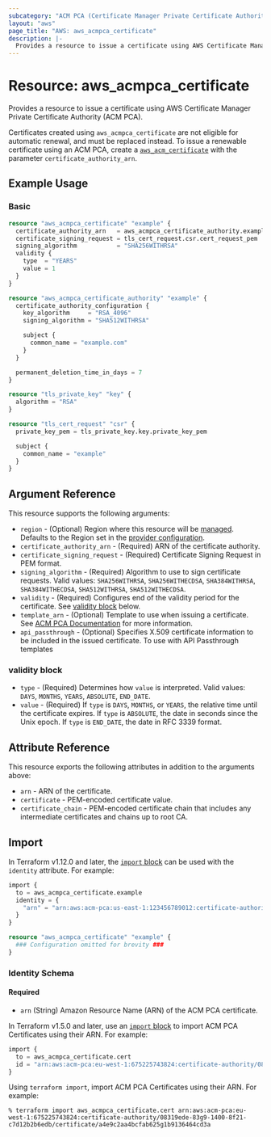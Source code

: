 ```yaml
---
subcategory: "ACM PCA (Certificate Manager Private Certificate Authority)"
layout: "aws"
page_title: "AWS: aws_acmpca_certificate"
description: |-
  Provides a resource to issue a certificate using AWS Certificate Manager Private Certificate Authority (ACM PCA)
---
```


# Resource: aws_acmpca_certificate

Provides a resource to issue a certificate using AWS Certificate Manager Private Certificate Authority (ACM PCA).

Certificates created using `aws_acmpca_certificate` are not eligible for automatic renewal,
and must be replaced instead.
To issue a renewable certificate using an ACM PCA, create a [`aws_acm_certificate`](acm_certificate.html)
with the parameter `certificate_authority_arn`.

## Example Usage

### Basic

```terraform
resource "aws_acmpca_certificate" "example" {
  certificate_authority_arn   = aws_acmpca_certificate_authority.example.arn
  certificate_signing_request = tls_cert_request.csr.cert_request_pem
  signing_algorithm           = "SHA256WITHRSA"
  validity {
    type  = "YEARS"
    value = 1
  }
}

resource "aws_acmpca_certificate_authority" "example" {
  certificate_authority_configuration {
    key_algorithm     = "RSA_4096"
    signing_algorithm = "SHA512WITHRSA"

    subject {
      common_name = "example.com"
    }
  }

  permanent_deletion_time_in_days = 7
}

resource "tls_private_key" "key" {
  algorithm = "RSA"
}

resource "tls_cert_request" "csr" {
  private_key_pem = tls_private_key.key.private_key_pem

  subject {
    common_name = "example"
  }
}
```

## Argument Reference

This resource supports the following arguments:

* `region` - (Optional) Region where this resource will be [managed](https://docs.aws.amazon.com/general/latest/gr/rande.html#regional-endpoints). Defaults to the Region set in the [provider configuration](https://registry.terraform.io/providers/hashicorp/aws/latest/docs#aws-configuration-reference).
* `certificate_authority_arn` - (Required) ARN of the certificate authority.
* `certificate_signing_request` - (Required) Certificate Signing Request in PEM format.
* `signing_algorithm` - (Required) Algorithm to use to sign certificate requests. Valid values: `SHA256WITHRSA`, `SHA256WITHECDSA`, `SHA384WITHRSA`, `SHA384WITHECDSA`, `SHA512WITHRSA`, `SHA512WITHECDSA`.
* `validity` - (Required) Configures end of the validity period for the certificate. See [validity block](#validity-block) below.
* `template_arn` - (Optional) Template to use when issuing a certificate.
  See [ACM PCA Documentation](https://docs.aws.amazon.com/privateca/latest/userguide/UsingTemplates.html) for more information.
* `api_passthrough` - (Optional) Specifies X.509 certificate information to be included in the issued certificate. To use with API Passthrough templates

### validity block

* `type` - (Required) Determines how `value` is interpreted. Valid values: `DAYS`, `MONTHS`, `YEARS`, `ABSOLUTE`, `END_DATE`.
* `value` - (Required) If `type` is `DAYS`, `MONTHS`, or `YEARS`, the relative time until the certificate expires. If `type` is `ABSOLUTE`, the date in seconds since the Unix epoch. If `type` is `END_DATE`, the  date in RFC 3339 format.

## Attribute Reference

This resource exports the following attributes in addition to the arguments above:

* `arn` - ARN of the certificate.
* `certificate` - PEM-encoded certificate value.
* `certificate_chain` - PEM-encoded certificate chain that includes any intermediate certificates and chains up to root CA.

## Import

In Terraform v1.12.0 and later, the [`import` block](https://developer.hashicorp.com/terraform/language/import) can be used with the `identity` attribute. For example:

```terraform
import {
  to = aws_acmpca_certificate.example
  identity = {
    "arn" = "arn:aws:acm-pca:us-east-1:123456789012:certificate-authority/12345678-1234-1234-1234-123456789012/certificate/286535153982981100925020015808220737245"
  }
}

resource "aws_acmpca_certificate" "example" {
  ### Configuration omitted for brevity ###
}
```

### Identity Schema

#### Required

- `arn` (String) Amazon Resource Name (ARN) of the ACM PCA certificate.

In Terraform v1.5.0 and later, use an [`import` block](https://developer.hashicorp.com/terraform/language/import) to import ACM PCA Certificates using their ARN. For example:

```terraform
import {
  to = aws_acmpca_certificate.cert
  id = "arn:aws:acm-pca:eu-west-1:675225743824:certificate-authority/08319ede-83g9-1400-8f21-c7d12b2b6edb/certificate/a4e9c2aa4bcfab625g1b9136464cd3a"
}
```

Using `terraform import`, import ACM PCA Certificates using their ARN. For example:

```console
% terraform import aws_acmpca_certificate.cert arn:aws:acm-pca:eu-west-1:675225743824:certificate-authority/08319ede-83g9-1400-8f21-c7d12b2b6edb/certificate/a4e9c2aa4bcfab625g1b9136464cd3a
```
